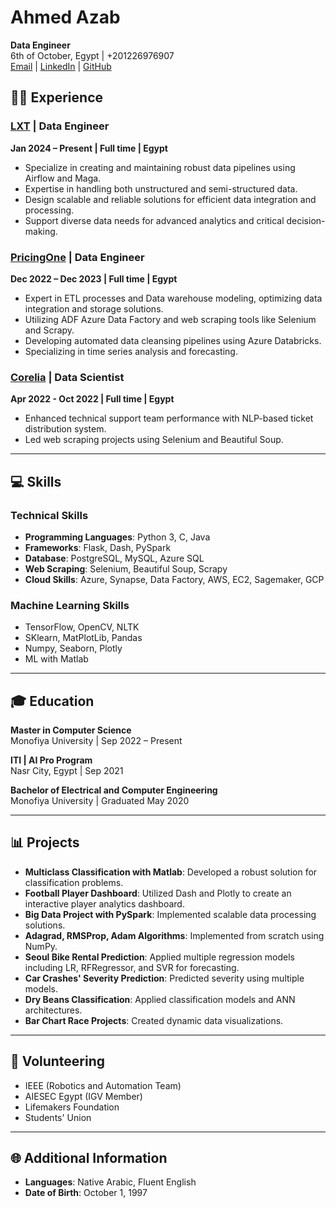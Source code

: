 # Ahmed Azab  
**Data Engineer**  
6th of October, Egypt | +201226976907  
[Email](mailto:ahmedazab1235@yahoo.com) | [LinkedIn](https://www.linkedin.com/in/ahmedessam1235) | [GitHub](https://github.com/ahmedazab1235)


## 👨‍💻 Experience

### [LXT](https://www.lxt.ai/) | Data Engineer  
**Jan 2024 – Present | Full time | Egypt**  
- Specialize in creating and maintaining robust data pipelines using Airflow and Maga.
- Expertise in handling both unstructured and semi-structured data.
- Design scalable and reliable solutions for efficient data integration and processing.
- Support diverse data needs for advanced analytics and critical decision-making.

### [PricingOne](https://www.pricing.one/) | Data Engineer  
**Dec 2022 – Dec 2023 | Full time | Egypt**  
- Expert in ETL processes and Data warehouse modeling, optimizing data integration and storage solutions.
- Utilizing ADF Azure Data Factory and web scraping tools like Selenium and Scrapy.
- Developing automated data cleansing pipelines using Azure Databricks.
- Specializing in time series analysis and forecasting.

### [Corelia](https://www.corelia.ai/) | Data Scientist  
**Apr 2022 - Oct 2022 | Full time | Egypt**  
- Enhanced technical support team performance with NLP-based ticket distribution system.
- Led web scraping projects using Selenium and Beautiful Soup.

---

## 💻 Skills

### Technical Skills
- **Programming Languages**: Python 3, C, Java  
- **Frameworks**: Flask, Dash, PySpark  
- **Database**: PostgreSQL, MySQL, Azure SQL  
- **Web Scraping**: Selenium, Beautiful Soup, Scrapy  
- **Cloud Skills**: Azure, Synapse, Data Factory, AWS, EC2, Sagemaker, GCP  

### Machine Learning Skills
- TensorFlow, OpenCV, NLTK  
- SKlearn, MatPlotLib, Pandas  
- Numpy, Seaborn, Plotly  
- ML with Matlab  

---

## 🎓 Education

**Master in Computer Science**  
Monofiya University | Sep 2022 – Present

**ITI | AI Pro Program**  
Nasr City, Egypt | Sep 2021

**Bachelor of Electrical and Computer Engineering**  
Monofiya University | Graduated May 2020

---

## 📊 Projects

- **Multiclass Classification with Matlab**: Developed a robust solution for classification problems.
- **Football Player Dashboard**: Utilized Dash and Plotly to create an interactive player analytics dashboard.
- **Big Data Project with PySpark**: Implemented scalable data processing solutions.
- **Adagrad, RMSProp, Adam Algorithms**: Implemented from scratch using NumPy.
- **Seoul Bike Rental Prediction**: Applied multiple regression models including LR, RFRegressor, and SVR for forecasting.
- **Car Crashes' Severity Prediction**: Predicted severity using multiple models.
- **Dry Beans Classification**: Applied classification models and ANN architectures.
- **Bar Chart Race Projects**: Created dynamic data visualizations.

---

## 🌟 Volunteering
- IEEE (Robotics and Automation Team)
- AIESEC Egypt (IGV Member)
- Lifemakers Foundation
- Students' Union

---

## 🌐 Additional Information

- **Languages**: Native Arabic, Fluent English  
- **Date of Birth**: October 1, 1997
